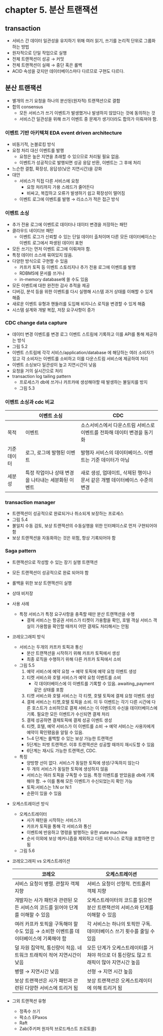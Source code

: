 # chapter 5. 분산 트랜잭션

## transaction

- 서비스 간 데이터 일관성을 유지하기 위해 여러 읽기, 쓰기를 논리적 단위로 그룹화 하는 방법
- 원자적으로 단일 작업으로 실행
- 전체 트랜잭션이 성공 → 커밋
- 전체 트랜잭션이 실패 → 중단 혹은 롤백
- ACID 속성을 갖지만 데이터베이스마다 다르므로 구현도 다르다.

## 분산 트랜잭션

- 별개의 쓰기 요청을 하나의 분산된(원자적) 트랜잭션으로 결합
- 합의 consensus
    - 모든 서비스가 쓰기 이벤트가 발생했거나 발생하지 않았다는 것에 동의하는 것
    - 서비스간 일관성을 위해 쓰기 이벤트 중 문제가 생기더라도 합의가 이뤄져야 함.

### 이벤트 기반 아키텍쳐 EDA event driven architecture

- 비동기적, 논블로킹 방식
- 요청 처리 대신 이벤트를 발행
    - 요청은 높은 지연을 초래할 수 있으므로 처리될 필요 없음.
    - 이벤트가 성공적으로 발행되면 성공 응답 반환, 이벤트는 그 후에 처리
- 느슨한 결합, 확장성, 응답성(낮은 지연시간)을 강화
- 대안
    - 서비스가 직접 다른 서비스에 요청
        - 요청 처리까지 가용 스레드가 줄어든다
        - 비싸고, 복잡하고 오류가 발생하기 쉽고 확장성이 떨어짐
    - 이벤트 로그에 이벤트를 발행 → 리소스가 적은 접근 방식

### 이벤트 소싱

- 추가 전용 로그에 이벤트로 데이터나 데이터 변경을 저장하는 패턴
- 클라우드 네이티브 패턴
    - 이벤트 로그가 신뢰할 수 있는 단일 데이터 출처이며 다른 모든 데이터베이스는 이벤트 로그에서 파생된 데이터 표현
- 모든 쓰기는 먼저 이벤트 로그에 이뤄져야 함.
- 특정 데이터 소스에 묶여있지 않음.
- 다양한 방식으로 구현할 수 있음
    - 카프카 토픽 등 이벤트 스토리지나 추가 전용 로그에 이벤트를 발행
    - RDBMS에 문서를 쓰거나
    - in-memory database에 쓸 수도 있음
- 모든 이벤트에 대한 완전한 감사 추적을 제공
- 디버깅, 분석 등을 위한 이벤트를 다시 실행해 시스템 과거 상태를 이해할 수 있게 해줌
- 새로운 이벤트 유형과 핸들러를 도입해 비지니스 로직을 변경할 수 있게 해줌
- 시스템 설계와 개발 복잡, 저장 요구사항이 증가

### CDC change data capture

- 데이터 변경 이벤트를 변경 로그 이벤트 스트림에 기록하고 이를 API를 통해 제공하는 방식
- 그림 5.2
- 이벤트 스트림에 각각 서비스/application/database 에 해당하는 여러 소비자가 있고 각 소비자는 이벤트를 소비하고 이를 다운스트림 서비스에 제공하여 처리
- 이벤트 소싱보다 일관성이 높고 지연시간이 낮음
- 요청을 거의 실시간으로 처리
- transaction log tailing pattern
    - 프로세스가 db에 쓰거나 카프카에 생성해야할 때 발생하는 불일치를 방지
    - 그림 5.3

### 이벤트 소싱과 cdc 비교

|  | 이벤트 소싱 | CDC |
| --- | --- | --- |
| 목적 | 이벤트 | 소스서비스에서 다운스트림 서비스로 이벤트를 전파해 데이터 변경을 동기화 |
| 기준 데이터 | 로그, 로그에 발행된 이벤트 | 발행자 서비스의 데이터베이스. 이벤트는 기준 데이터가 아님 |
| 세분성 | 특정 작업이나 상태 변경을 나타내는 세분화된 이벤트 | 새로 생성, 업데이트, 삭제된 행이나 문서 같은 개별 데이터베이스 수준의 변경 |

### transaction manager

- 트랜잭션이 성공적으로 완료되거나 취소되게 보장하는 프로세스
- 그림 5.4
- 불일치 수동 검토, 보상 트랜잭션의 수동실행을 위한 인터페이스로 먼저 구현되어야 함
- 보상 트랜잭션을 자동화하는 것은 위험, 항상 기록되어야 함

### Saga pattern

- 트랜잭션으로 작성할 수 있는 장기 실행 트랜잭션
- 모든 트랜잭션이 성공적으로 완료 되어야 함
- 롤백을 위한 보상 트랜잭션이 실행
- 상태 비저장
- 사용 사례
    - 특정 서비스가 특정 요구사항을 충족할 때만 분산 트랜잭션을 수행
        - 결제 서비스는 항공권 서비스가 티켓이 가용함을 확인, 호텔 객실 서비스 객실이 가용함을 확인할 때까지 어떤 결재도 처리해서는 안됨
- 코레오그래피 방식
    - 서비스는 두개의 카프카 토픽과 통신
        - 분산 트랜잭션을 시작하기 위해 카프카 토픽에서 생성
        - 최종 로직을 수행하기 위해 다른 카프카 토픽에서 소비
    - 그림 5.5
        1. 예약 서비스에 예약 요청 → 예약 토픽에 예약 요청 이벤트 생성
        2. 티켓 서비스와 호텔 서비스가 예약 요청 이벤트를 소비
            - 각 데이터베이스에 이 이벤트를 기록할 수 있음. awaiting_payment 같은 상태를 포함
        3. 티켓 서비스와 호텔 서비스는 각 티켓, 호텔 토픽에 결제 요청 이벤트 생성
        4. 결제 서비스는 티켓,호텔 토픽을 소비. 이 두 이벤트는 각기 다른 시간에 다른 호스트가 소비하므로 결제 서비스는 이 이벤트의 수신을 데이터베이스에 기록. 필요한 모든 이벤트가 수신되면 결제 처리
        5. 결제 성공하면 결제토픽에 결제 성공 이벤트 생성
        6. 티켓, 호텔, 예약 서비스가 이 이벤트를 소비 → 예약 서비스는 사용자에게 예약이 확인됐음을 알릴 수 있음.
        - 1~4 단계는 롤백할 수 있는 보상 가능한  트랜잭션
        - 5단계는 피벗 트랜잭션. 이후 트랜잭션은 성공할 때까지 재시도할 수 있음
        - 6단계는 재시도 가능한 트랜잭션, CDC.
    - 특징
        - 양방향 선이 없다. 서비스가 동일한 토픽에 생성/구독하지 않는다
        - 두 개의 서비스가 동일한 토픽에 생성하지 않음
        - 서비스는 여러 토픽을 구독할 수 있음. 특정 이벤트를 받았음을 db에 기록해야 함. → 이를 통해 모든 이벤트가 수신되었는지 확인 가능
        - 토픽:서비스는 1:N or N:1
        - 순환이 있을 수 있음
- 오케스트레이션 방식
    - 오케스트레이터
        - 사가 패턴을 시작하는 서비스가
        - 카프카 토픽을 통해 각 서비스와 통신
        - 이벤트에 반응하고 명령을 발행하는 유한 state machine
        - 순서 이외에 보상 메커니즘을 제외하고 다른 비지니스 로직을 포함하면 안됨
    - 그림 5.6
- 코레오그래피 vs 오케스트레이션
    
    
    | 코레오 | 오케스트레이션 |
    | --- | --- |
    | 서비스 요청이 병렬. 관찰자 객체 지향 | 서비스 요청이 선형적. 컨트롤러 객체 지향 |
    | 개발자는 사가 패턴과 관련된 모든 서비스의 코드를 읽어야 단계를 이해할 수 있음 | 오케스트레이터의 코드를 읽으면 분산 트랜잭션의 서비스와 단계를 이해할 수 있음 |
    | 여러 카프카 토픽을 구독해야 할 수도 있음 → 소비한 이벤트를 데이터베이스에 기록해야 함 | 각 서비스는 하나의 토픽만 구독. 데이터베이스 쓰기 횟수를 줄일 수 있음 |
    | 덜 자원 집약적, 통신량이 적음. 네트워크 트래픽이 적어 지연시간이 낮음 | 모든 단계가 오케스트레이터를 거쳐야 하므로 더 통신량도 많고 트래픽이 많아 지연시간 높음 |
    | 병렬 → 지연시간 낮음 | 선형 → 지연 시간 높음 |
    | 보상 트랜잭션은 사가 패턴과 관련된 다양한 서비스에 트리거 됨 | 보상 트랜잭션은 오케스트레이터에 의해 트리거 됨 |
- 그외 트랜잭션 유형
    - 정족수 쓰기
    - 팍소스 EPaxos
    - Raft
    - Zab(주키퍼 원자적 브로드캐스트 프로토콜)